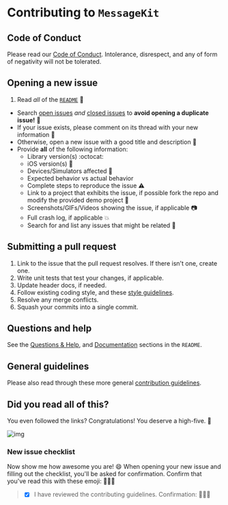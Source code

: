 # Contributing to `MessageKit`

## Code of Conduct

Please read our [Code of Conduct](https://github.com/MessageKit/MessageKit/blob/develop/.github/CONDUCT.md). Intolerance, disrespect, and any of form of negativity will not be tolerated.

## Opening a new issue

1. Read *all* of the [`README`](https://github.com/MessageKit/MessageKit/blob/develop/README.md) :speak_no_evil:
* Search [open issues](https://github.com/MessageKit/MessageKit/issues) *and* [closed issues](https://github.com/MessageKit/MessageKit/issues?q=is%3Aissue+is%3Aclosed) to **avoid opening a duplicate issue!** :see_no_evil:
* If your issue exists, please comment on its thread with your new information :hear_no_evil:
* Otherwise, open a new issue with a good title and description :memo:
* Provide **all** of the following information:
  - Library version(s) :octocat:
  - iOS version(s) :iphone:
  - Devices/Simulators affected :iphone:
  - Expected behavior vs actual behavior
  - Complete steps to reproduce the issue :warning:
  - Link to a project that exhibits the issue, if possible fork the repo and modify the provided demo project :construction:
  - Screenshots/GIFs/Videos showing the issue, if applicable :camera:
  - Full crash log, if applicable :boom:
  - Search for and list any issues that might be related :mag_right:

## Submitting a pull request

1. Link to the issue that the pull request resolves. If there isn't one, create one.
2. Write unit tests that test your changes, if applicable.
3. Update header docs, if needed.
4. Follow existing coding style, and these [style guidelines](https://github.com/jessesquires/HowToContribute#style-guidelines).
5. Resolve any merge conflicts.
6. Squash your commits into a single commit.

## Questions and help

See the [Questions & Help](https://github.com/MessageKit/MessageKit/blob/develop/README.md#questions--help), and [Documentation](https://github.com/MessageKit/MessageKit/blob/develop/README.md#documentation) sections in the `README`.

## General guidelines

Please also read through these more general [contribution guidelines](https://github.com/jessesquires/HowToContribute).

## Did you read all of this?

You even followed the links? Congratulations! You deserve a high-five. :tada:

![img](http://media.giphy.com/media/LdnaND03GRE9q/giphy.gif)

### New issue checklist

Now show me how awesome you are! :smile: When opening your new issue and filling out the checklist, you'll be asked for confirmation. Confirm that you've read this with these emoji: :muscle::sunglasses::facepunch:

> - [x] I have reviewed the contributing guidelines. Confirmation: :muscle::sunglasses::facepunch:
